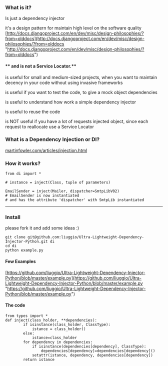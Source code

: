 ### What is it?

Is just a dependency injector

it's a design pattern for maintain high level on the software quality
[http://docs.djangoproject.com/en/dev/misc/design-philosophies/?from=olddocs](http://docs.djangoproject.com/en/dev/misc/design-philosophies/?from=olddocs "http://docs.djangoproject.com/en/dev/misc/design-philosophies/?from=olddocs")



#### ** and is not a Service Locator.**

is useful for small and medium-sized projects, when you want to maintain decency in your code without using invasive frameworks

is useful if you want to test the code, to give a mock object dependencies

is useful to understand how work a simple dependency injector

is useful to reuse the code

is NOT useful if you have a lot of requests injected object, since each request to reallocate use a Service Locator

 


### What is a Dependency Injection or DI?
[martinfowler.com/articles/injection.html](http://martinfowler.com/articles/injection.html "Martin Fowler DependencyInjection")

### How it works?

	from di import *
	
	# instance = inject(Class, tuple of parameters)
	
	EmailSender = inject(Mailer, dispatcher=SmtpLibV02)
	# EmailSender is now instantiated 
	# and has the attribute 'dispatcher' with SmtpLib instantiated


----------------------


### Install

please fork it and add some ideas :)
	
	git clone git@github.com:liuggio/Ultra-Lightweight-Dependency-Injector-Python.git di
	cd di
	python example.py 

#### Few Examples 

[https://github.com/liuggio/Ultra-Lightweight-Dependency-Injector-Python/blob/master/example.py](https://github.com/liuggio/Ultra-Lightweight-Dependency-Injector-Python/blob/master/example.py "https://github.com/liuggio/Ultra-Lightweight-Dependency-Injector-Python/blob/master/example.py")


#### The code
	from types import *
	def inject(class_holder, **dependencies):
            if isinstance(class_holder, ClassType):
                istance = class_holder()
            else:
                istance=class_holder
            for dependency in dependencies:
                if isinstance(dependencies[dependency], ClassType):
                    dependencies[dependency]=dependencies[dependency]()
                setattr(istance, dependency, dependencies[dependency])
            return istance


